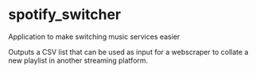 # spotify_switcher
Application to make switching music services easier

Outputs a CSV list that can be used as input for a webscraper to collate a new playlist in another streaming platform. 
